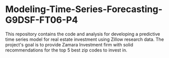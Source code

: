 # Modeling-Time-Series-Forecasting-G9DSF-FT06-P4
This repository contains the code and analysis for developing a predictive time series model for real estate investment using Zillow research data. The project's goal is to provide Zamara Investment firm with solid recommendations for the top 5 best zip codes to invest in.
